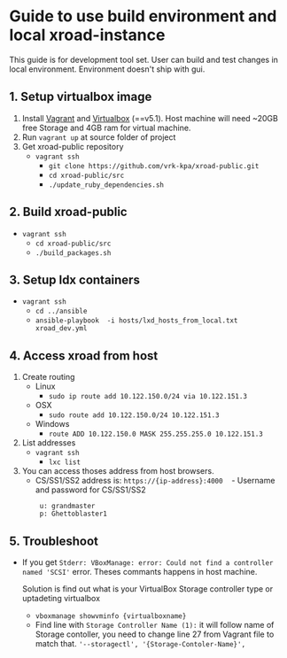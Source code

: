 # Guide to use build environment and local xroad-instance
This guide is for development tool set. User can build and test changes in local environment. Environment doesn't ship with gui.

## 1. Setup virtualbox image
1. Install [Vagrant](https://www.vagrantup.com/docs/installation/) and [Virtualbox](https://www.virtualbox.org/manual/ch02.html) (==v5.1). Host machine will need ~20GB free Storage and 4GB ram for virtual machine.
2. Run ```vagrant up``` at source folder of project
3. Get xroad-public repository
    - ```vagrant ssh```
        - ```git clone https://github.com/vrk-kpa/xroad-public.git```
        - ```cd xroad-public/src```
        - ```./update_ruby_dependencies.sh```

## 2. Build xroad-public
- ```vagrant ssh```
    - ```cd xroad-public/src```
    - ```./build_packages.sh```

## 3. Setup ldx containers
- ```vagrant ssh```
    - ```cd ../ansible```
    - ```ansible-playbook  -i hosts/lxd_hosts_from_local.txt xroad_dev.yml```

## 4. Access xroad from host 
1. Create routing
    - Linux
        * ```sudo ip route add 10.122.150.0/24 via 10.122.151.3```
    - OSX
        * ```sudo route add 10.122.150.0/24 10.122.151.3```
    - Windows
        * ```route ADD 10.122.150.0 MASK 255.255.255.0 10.122.151.3```
2. List addresses
    - ```vagrant ssh```
        - ```lxc list```
3. You can access thoses address from host browsers.
    - CS/SS1/SS2 address is: ```https://{ip-address}:4000```
    - Username and password for CS/SS1/SS2
        ```
         u: grandmaster
         p: Ghettoblaster1
        ```
        
## 5. Troubleshoot
- If you get ```Stderr: VBoxManage: error: Could not find a controller named 'SCSI'``` error. Theses commants happens in host machine.

    Solution is find out what is your VirtualBox Storage controller type or uptadeting virtualbox
    - ```vboxmanage showvminfo {virtualboxname}```
    - Find line with ```Storage Controller Name (1):``` it will follow name of Storage contoller, you need to change line 27 from Vagrant file to match that.
        ```'--storagectl', '{Storage-Contoler-Name}',```

